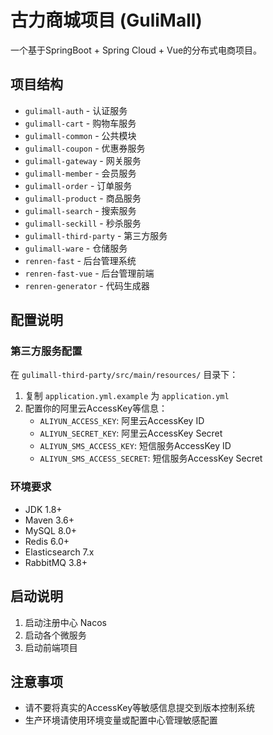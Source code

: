 # 古力商城项目 (GuliMall)

一个基于SpringBoot + Spring Cloud + Vue的分布式电商项目。

## 项目结构

- `gulimall-auth` - 认证服务
- `gulimall-cart` - 购物车服务
- `gulimall-common` - 公共模块
- `gulimall-coupon` - 优惠券服务
- `gulimall-gateway` - 网关服务
- `gulimall-member` - 会员服务
- `gulimall-order` - 订单服务
- `gulimall-product` - 商品服务
- `gulimall-search` - 搜索服务
- `gulimall-seckill` - 秒杀服务
- `gulimall-third-party` - 第三方服务
- `gulimall-ware` - 仓储服务
- `renren-fast` - 后台管理系统
- `renren-fast-vue` - 后台管理前端
- `renren-generator` - 代码生成器

## 配置说明

### 第三方服务配置

在 `gulimall-third-party/src/main/resources/` 目录下：

1. 复制 `application.yml.example` 为 `application.yml`
2. 配置你的阿里云AccessKey等信息：
   - `ALIYUN_ACCESS_KEY`: 阿里云AccessKey ID
   - `ALIYUN_SECRET_KEY`: 阿里云AccessKey Secret
   - `ALIYUN_SMS_ACCESS_KEY`: 短信服务AccessKey ID
   - `ALIYUN_SMS_ACCESS_SECRET`: 短信服务AccessKey Secret

### 环境要求

- JDK 1.8+
- Maven 3.6+
- MySQL 8.0+
- Redis 6.0+
- Elasticsearch 7.x
- RabbitMQ 3.8+

## 启动说明

1. 启动注册中心 Nacos
2. 启动各个微服务
3. 启动前端项目

## 注意事项

- 请不要将真实的AccessKey等敏感信息提交到版本控制系统
- 生产环境请使用环境变量或配置中心管理敏感配置
